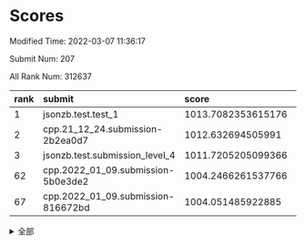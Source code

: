 # Scores

Modified Time: 2022-03-07 11:36:17

Submit Num: 207

All Rank Num: 312637

| rank |               submit               |       score        |       sigma        | pk_num |
| :--- | :--------------------------------- | :----------------- | :----------------- | :----- |
| 1    | jsonzb.test.test_1                 | 1013.7082353615176 | 0.8380152850062996 | 6040   |
| 2    | cpp.21_12_24.submission-2b2ea0d7   | 1012.632694505991  | 0.7996614281075477 | 6044   |
| 3    | jsonzb.test.submission_level_4     | 1011.7205205099366 | 0.8228539609104568 | 6041   |
| 62   | cpp.2022_01_09.submission-5b0e3de2 | 1004.2466261537766 | 0.7315787488511567 | 6047   |
| 67   | cpp.2022_01_09.submission-816672bd | 1004.051485922885  | 0.7228075322160157 | 6045   |


<details>
<summary>全部</summary>

| rank |                 submit                 |       score        |       sigma        | pk_num |
| :--- | :------------------------------------- | :----------------- | :----------------- | :----- |
| 1    | jsonzb.test.test_1                     | 1013.7082353615176 | 0.8380152850062996 | 6040   |
| 2    | cpp.21_12_24.submission-2b2ea0d7       | 1012.632694505991  | 0.7996614281075477 | 6044   |
| 3    | jsonzb.test.submission_level_4         | 1011.7205205099366 | 0.8228539609104568 | 6041   |
| 4    | gobigger.level_3.submission_level_3_21 | 1011.3613291793124 | 0.7881869413879703 | 6036   |
| 5    | gobigger.level_3.submission_level_3_22 | 1011.3008458468515 | 0.7842775581947128 | 6039   |
| 6    | gobigger.level_3.submission_level_3_42 | 1011.1534132498272 | 0.764693156948352  | 6043   |
| 7    | gobigger.level_3.submission_level_3_46 | 1011.1441505814871 | 0.7618071828207318 | 6042   |
| 8    | gobigger.level_3.submission_level_3_39 | 1011.1393329322046 | 0.7737460216480555 | 6046   |
| 9    | gobigger.level_3.submission_level_3_36 | 1011.1037208297131 | 0.7825424200106612 | 6043   |
| 10   | gobigger.level_3.submission_level_3_38 | 1011.0807917644162 | 0.7624195825427316 | 6040   |
| 11   | gobigger.level_3.submission_level_3_19 | 1010.8217209695082 | 0.740745843158331  | 6040   |
| 12   | gobigger.level_3.submission_level_3_6  | 1010.6845237215629 | 0.7733983703109995 | 6043   |
| 13   | gobigger.level_3.submission_level_3_10 | 1010.5844025623147 | 0.7530154881261614 | 6041   |
| 14   | gobigger.level_3.submission_level_3_17 | 1010.5318628203934 | 0.7623870195029575 | 6041   |
| 15   | gobigger.level_3.submission_level_3_27 | 1010.5190809470444 | 0.7662854254884637 | 6045   |
| 16   | gobigger.level_3.submission_level_3_44 | 1010.5143619231125 | 0.765628153012451  | 6045   |
| 17   | gobigger.level_3.submission_level_3_41 | 1010.415391486124  | 0.750763176054721  | 6040   |
| 18   | gobigger.level_3.submission_level_3_25 | 1010.3610047265731 | 0.7574799543721115 | 6043   |
| 19   | gobigger.level_3.submission_level_3_13 | 1010.2789356983968 | 0.7420094402675531 | 6046   |
| 20   | gobigger.level_3.submission_level_3_11 | 1010.2199700839622 | 0.7754731202251499 | 6039   |
| 21   | gobigger.level_3.submission_level_3_2  | 1010.2105654209003 | 0.7520814931193858 | 6039   |
| 22   | gobigger.level_3.submission_level_3_9  | 1010.1539513137765 | 0.771877836357582  | 6041   |
| 23   | gobigger.level_3.submission_level_3_45 | 1009.9933133997993 | 0.7515306220980875 | 6040   |
| 24   | gobigger.level_3.submission_level_3_29 | 1009.9704784030499 | 0.7553510866553208 | 6043   |
| 25   | gobigger.level_3.submission_level_3_16 | 1009.9524381368127 | 0.7505587128278737 | 6044   |
| 26   | gobigger.level_3.submission_level_3_31 | 1009.8831585002191 | 0.7519470287593328 | 6036   |
| 27   | gobigger.level_3.submission_level_3_14 | 1009.8406048587422 | 0.7667110847142825 | 6043   |
| 28   | gobigger.level_3.submission_level_3_4  | 1009.7606537837788 | 0.7710223157566608 | 6043   |
| 29   | gobigger.level_3.submission_level_3_0  | 1009.7073712843699 | 0.7391690869765533 | 6038   |
| 30   | gobigger.level_3.submission_level_3_1  | 1009.6602252312    | 0.7623240753761549 | 6043   |
| 31   | gobigger.level_3.submission_level_3_49 | 1009.6060797571947 | 0.7403272713932286 | 6037   |
| 32   | gobigger.level_3.submission_level_3_34 | 1009.5761876324596 | 0.7550567226809377 | 6041   |
| 33   | gobigger.level_3.submission_level_3_8  | 1009.5604840193666 | 0.7618541948231532 | 6039   |
| 34   | gobigger.level_3.submission_level_3_12 | 1009.4709616137914 | 0.7394586614912946 | 6047   |
| 35   | gobigger.level_3.submission_level_3_26 | 1009.4598577971515 | 0.7644237657920521 | 6039   |
| 36   | gobigger.level_3.submission_level_3_43 | 1009.3677585125996 | 0.7489652787601423 | 6040   |
| 37   | gobigger.level_3.submission_level_3_7  | 1009.1068433456971 | 0.7860283768306354 | 6043   |
| 38   | gobigger.level_3.submission_level_3_32 | 1009.0800780355167 | 0.7240177083716776 | 6042   |
| 39   | gobigger.level_3.submission_level_3_33 | 1009.0017624442343 | 0.7365623074851416 | 6034   |
| 40   | gobigger.level_3.submission_level_3_48 | 1008.9574629607177 | 0.7486730722468042 | 6042   |
| 41   | gobigger.level_3.submission_level_3_18 | 1008.9530799258566 | 0.7267480046011238 | 6043   |
| 42   | gobigger.level_3.submission_level_3_3  | 1008.8912472673474 | 0.7682816022467346 | 6043   |
| 43   | gobigger.level_3.submission_level_3_37 | 1008.8438789930044 | 0.7431622721265836 | 6041   |
| 44   | gobigger.level_3.submission_level_3_30 | 1008.8348262631536 | 0.7484369911105153 | 6041   |
| 45   | gobigger.level_3.submission_level_3_35 | 1008.8205349824814 | 0.745894424731075  | 6042   |
| 46   | gobigger.level_3.submission_level_3_40 | 1008.7657485062598 | 0.7303791078605576 | 6041   |
| 47   | gobigger.level_3.submission_level_3_23 | 1008.6891245334888 | 0.7491240378648598 | 6045   |
| 48   | gobigger.level_3.submission_level_3_47 | 1008.5944279408182 | 0.7493047687520569 | 6044   |
| 49   | gobigger.level_3.submission_level_3_15 | 1008.3511589641028 | 0.7354960649855365 | 6039   |
| 50   | gobigger.level_3.submission_level_3_28 | 1008.350872637006  | 0.7539386462120926 | 6043   |
| 51   | gobigger.level_3.submission_level_3_20 | 1008.3085848451693 | 0.7479660720226727 | 6044   |
| 52   | gobigger.level_3.submission_level_3_24 | 1007.8514154918764 | 0.7252507558727972 | 6043   |
| 53   | gobigger.level_3.submission_level_3_5  | 1007.5333911315711 | 0.7453244355205394 | 6040   |
| 54   | gobigger.level_1.submission_level_1_36 | 1005.3150423768777 | 0.7420481180186178 | 6042   |
| 55   | gobigger.level_1.submission_level_1_10 | 1005.2733531224699 | 0.722480229435424  | 6045   |
| 56   | gobigger.level_1.submission_level_1_12 | 1004.9734675914056 | 0.715204224251971  | 6035   |
| 57   | gobigger.level_1.submission_level_1_49 | 1004.6988600322294 | 0.7209723274710286 | 6040   |
| 58   | gobigger.level_1.submission_level_1_22 | 1004.5217488486716 | 0.7117748290581085 | 6041   |
| 59   | gobigger.level_1.submission_level_1_43 | 1004.3745096111791 | 0.7153886500371841 | 6039   |
| 60   | gobigger.level_1.submission_level_1_13 | 1004.3550039359695 | 0.7082237023914644 | 6042   |
| 61   | gobigger.level_1.submission_level_1_14 | 1004.3261501416941 | 0.7172886477690164 | 6042   |
| 62   | cpp.2022_01_09.submission-5b0e3de2     | 1004.2466261537766 | 0.7315787488511567 | 6047   |
| 63   | gobigger.level_1.submission_level_1_34 | 1004.2368686615737 | 0.7059634186022993 | 6038   |
| 64   | gobigger.level_1.submission_level_1_47 | 1004.2236265917147 | 0.7139417038242128 | 6041   |
| 65   | gobigger.level_1.submission_level_1_23 | 1004.219020052834  | 0.713882088069606  | 6042   |
| 66   | gobigger.level_1.submission_level_1_0  | 1004.2065451338128 | 0.7054178325855032 | 6041   |
| 67   | cpp.2022_01_09.submission-816672bd     | 1004.051485922885  | 0.7228075322160157 | 6045   |
| 68   | gobigger.level_1.submission_level_1_38 | 1003.9118899497123 | 0.7200224262446827 | 6048   |
| 69   | gobigger.level_1.submission_level_1_5  | 1003.7856464370772 | 0.7242858706761376 | 6042   |
| 70   | gobigger.level_1.submission_level_1_20 | 1003.6981449041647 | 0.7183300670705512 | 6043   |
| 71   | gobigger.level_1.submission_level_1_29 | 1003.6816987431561 | 0.714372902129297  | 6042   |
| 72   | gobigger.level_1.submission_level_1_40 | 1003.662942414687  | 0.7090700133673041 | 6037   |
| 73   | gobigger.level_1.submission_level_1_39 | 1003.6086727255362 | 0.7117115145775024 | 6037   |
| 74   | gobigger.level_1.submission_level_1_1  | 1003.5635924749033 | 0.714741961272904  | 6041   |
| 75   | gobigger.level_1.submission_level_1_42 | 1003.5330585707756 | 0.7101379150698217 | 6041   |
| 76   | gobigger.level_1.submission_level_1_31 | 1003.5060672939987 | 0.7175676516532227 | 6042   |
| 77   | gobigger.level_1.submission_level_1_35 | 1003.4253694999724 | 0.7281772694221029 | 6040   |
| 78   | gobigger.level_1.submission_level_1_4  | 1003.3892144919716 | 0.7176069498114157 | 6037   |
| 79   | gobigger.level_1.submission_level_1_17 | 1003.3595964418614 | 0.7159680694638416 | 6042   |
| 80   | gobigger.level_1.submission_level_1_41 | 1003.3430613338776 | 0.7103392894246907 | 6043   |
| 81   | gobigger.level_1.submission_level_1_9  | 1003.2861531559001 | 0.7236121196233828 | 6036   |
| 82   | gobigger.level_1.submission_level_1_18 | 1003.2828989190238 | 0.7208981450346907 | 6042   |
| 83   | gobigger.level_1.submission_level_1_27 | 1003.207803363437  | 0.7099593000856563 | 6041   |
| 84   | gobigger.level_1.submission_level_1_30 | 1003.2072063069756 | 0.704733532961882  | 6044   |
| 85   | gobigger.level_1.submission_level_1_24 | 1003.1729885220784 | 0.7243220186406456 | 6038   |
| 86   | gobigger.level_1.submission_level_1_19 | 1003.1706229165187 | 0.7113392218268407 | 6042   |
| 87   | gobigger.level_1.submission_level_1_6  | 1003.1541545753703 | 0.7066907049383244 | 6042   |
| 88   | gobigger.level_1.submission_level_1_44 | 1003.1375506500416 | 0.7152162304550538 | 6043   |
| 89   | gobigger.level_1.submission_level_1_48 | 1003.1319763642927 | 0.7167670125497948 | 6040   |
| 90   | gobigger.level_1.submission_level_1_3  | 1003.1047630608556 | 0.7227808787644355 | 6044   |
| 91   | gobigger.level_1.submission_level_1_28 | 1003.08805522017   | 0.7125233161237705 | 6039   |
| 92   | gobigger.level_1.submission_level_1_26 | 1003.074545960422  | 0.7177429255748383 | 6042   |
| 93   | gobigger.level_1.submission_level_1_8  | 1003.0178655400024 | 0.7083857934966442 | 6036   |
| 94   | gobigger.level_1.submission_level_1_15 | 1002.9031437807388 | 0.7102081389064263 | 6041   |
| 95   | gobigger.level_1.submission_level_1_46 | 1002.8336332780514 | 0.7163912686923901 | 6042   |
| 96   | gobigger.level_1.submission_level_1_21 | 1002.8077380477783 | 0.7149340689951742 | 6041   |
| 97   | gobigger.level_1.submission_level_1_25 | 1002.7945937884103 | 0.7113968739244797 | 6042   |
| 98   | gobigger.level_1.submission_level_1_32 | 1002.6360009888879 | 0.7049919058069261 | 6039   |
| 99   | gobigger.level_1.submission_level_1_37 | 1002.3517172054278 | 0.7102967726504238 | 6045   |
| 100  | gobigger.level_1.submission_level_1_45 | 1002.1570082835867 | 0.7079343642995858 | 6040   |
| 101  | gobigger.level_1.submission_level_1_2  | 1002.115730627147  | 0.7146466891694613 | 6039   |
| 102  | gobigger.level_1.submission_level_1_7  | 1002.0304529514119 | 0.7097839528293218 | 6042   |
| 103  | gobigger.level_1.submission_level_1_33 | 1001.901808252084  | 0.714669760700684  | 6042   |
| 104  | gobigger.level_1.submission_level_1_16 | 1001.2992472835108 | 0.7066585228734698 | 6039   |
| 105  | gobigger.level_1.submission_level_1_11 | 1001.1918948671013 | 0.7147259363479613 | 6042   |
| 106  | gobigger.random.submission_random_49   | 997.1064514101446  | 0.701445505660965  | 6039   |
| 107  | gobigger.random.submission_random_33   | 996.851403075556   | 0.7094067673598093 | 6038   |
| 108  | gobigger.random.submission_random_42   | 996.7166618104079  | 0.7008126753120006 | 6045   |
| 109  | gobigger.random.submission_random_30   | 996.6589996893808  | 0.7114221989770793 | 6040   |
| 110  | gobigger.random.submission_random_41   | 996.5839361530003  | 0.7059996414715675 | 6041   |
| 111  | gobigger.random.submission_random_22   | 996.581911124014   | 0.7164546027232845 | 6044   |
| 112  | gobigger.random.submission_random_38   | 996.5460221341309  | 0.7137386944435846 | 6044   |
| 113  | gobigger.random.submission_random_32   | 996.4949496943847  | 0.7088634670798748 | 6046   |
| 114  | gobigger.random.submission_random_17   | 996.4883425352315  | 0.7188211317346042 | 6042   |
| 115  | gobigger.random.submission_random_20   | 996.3295418950593  | 0.7047531333796877 | 6040   |
| 116  | gobigger.random.submission_random_1    | 996.3069725542973  | 0.6983988269735706 | 6043   |
| 117  | gobigger.random.submission_random_21   | 996.2551747044072  | 0.7067543292794769 | 6041   |
| 118  | gobigger.random.submission_random_31   | 996.224473468454   | 0.716765166253377  | 6033   |
| 119  | gobigger.random.submission_random_18   | 996.2201424562662  | 0.7125712891524615 | 6040   |
| 120  | gobigger.random.submission_random_44   | 996.1294781303968  | 0.7065453738282232 | 6043   |
| 121  | gobigger.random.submission_random_25   | 996.1144378949381  | 0.7128403930337286 | 6043   |
| 122  | gobigger.random.submission_random_27   | 996.1052584644065  | 0.7311959608665349 | 6045   |
| 123  | gobigger.random.submission_random_16   | 996.0340572008881  | 0.711044034688281  | 6043   |
| 124  | gobigger.random.submission_random_6    | 996.0251321415399  | 0.7035642903968884 | 6037   |
| 125  | gobigger.random.submission_random_24   | 995.9850482248506  | 0.7158305836023489 | 6037   |
| 126  | gobigger.random.submission_random_9    | 995.9701455834903  | 0.7151676044314766 | 6042   |
| 127  | gobigger.random.submission_random_39   | 995.9198015796164  | 0.7127162371259743 | 6040   |
| 128  | gobigger.random.submission_random_15   | 995.9088280883052  | 0.7051361253544344 | 6042   |
| 129  | gobigger.random.submission_random_28   | 995.9077223272479  | 0.7108852666479567 | 6045   |
| 130  | gobigger.random.submission_random_11   | 995.8930342819791  | 0.7178032775066233 | 6042   |
| 131  | gobigger.random.submission_random_4    | 995.8306063162432  | 0.7095354602437671 | 6038   |
| 132  | gobigger.random.submission_random_35   | 995.8177766031292  | 0.7113012579370355 | 6039   |
| 133  | gobigger.random.submission_random_23   | 995.8168162403908  | 0.7062021613884795 | 6042   |
| 134  | gobigger.random.submission_random_13   | 995.8051049323942  | 0.7031818133325742 | 6041   |
| 135  | gobigger.random.submission_random_8    | 995.7872294376028  | 0.717291993505112  | 6042   |
| 136  | gobigger.random.submission_random_7    | 995.7519749977167  | 0.7104061642774983 | 6038   |
| 137  | gobigger.random.submission_random_36   | 995.7043111403652  | 0.7128790703916994 | 6041   |
| 138  | gobigger.random.submission_random_10   | 995.6847934504392  | 0.7140340743992584 | 6036   |
| 139  | gobigger.random.submission_random_3    | 995.6401063910548  | 0.7084955692718147 | 6041   |
| 140  | gobigger.random.submission_random_12   | 995.5257342994672  | 0.7120617178570776 | 6043   |
| 141  | gobigger.random.submission_random_2    | 995.5053016685843  | 0.704861579441381  | 6041   |
| 142  | gobigger.random.submission_random_40   | 995.4894542817233  | 0.7045799879856312 | 6038   |
| 143  | gobigger.random.submission_random_43   | 995.4850246870637  | 0.7032438311275652 | 6043   |
| 144  | gobigger.random.submission_random_26   | 995.4546529060337  | 0.7095328244068496 | 6040   |
| 145  | gobigger.random.submission_random_46   | 995.4505943180507  | 0.7026812836623902 | 6044   |
| 146  | gobigger.random.submission_random_29   | 995.4213167140024  | 0.7091191826445316 | 6036   |
| 147  | gobigger.random.submission_random_5    | 995.410059065433   | 0.7152821240546543 | 6033   |
| 148  | gobigger.random.submission_random_48   | 995.3029741165102  | 0.7220216030141575 | 6037   |
| 149  | gobigger.random.submission_random_14   | 995.2742286457185  | 0.7317249966258209 | 6039   |
| 150  | gobigger.level_2.submission_level_2_25 | 995.2674601145325  | 0.7299398423924864 | 6041   |
| 151  | gobigger.random.submission_random_34   | 995.1547111018893  | 0.7134899611643576 | 6040   |
| 152  | gobigger.random.submission_random_0    | 995.1294759268704  | 0.7115396405717762 | 6040   |
| 153  | gobigger.random.submission_random_45   | 995.071281063352   | 0.7086105220904092 | 6041   |
| 154  | gobigger.random.submission_random_19   | 995.0685948894799  | 0.719041902353804  | 6042   |
| 155  | gobigger.random.submission_random_47   | 994.9256350272337  | 0.7170356071714279 | 6039   |
| 156  | gobigger.random.submission_random_37   | 994.8745799057635  | 0.7120207808590437 | 6041   |
| 157  | gobigger.level_2.submission_level_2_5  | 994.3681371692317  | 0.7365721929829409 | 6041   |
| 158  | gobigger.level_2.submission_level_2_32 | 994.183548238614   | 0.731683061928854  | 6048   |
| 159  | gobigger.level_2.submission_level_2_15 | 994.1015491174836  | 0.7323238411531773 | 6043   |
| 160  | gobigger.level_2.submission_level_2_30 | 993.9844789288412  | 0.730698468390455  | 6045   |
| 161  | gobigger.level_2.submission_level_2_34 | 993.6926746267774  | 0.7172487100238806 | 6041   |
| 162  | gobigger.level_2.submission_level_2_45 | 993.3660388471343  | 0.7401669929178075 | 6042   |
| 163  | gobigger.level_2.submission_level_2_22 | 993.247016045478   | 0.7365989204706646 | 6041   |
| 164  | gobigger.level_2.submission_level_2_41 | 993.2275605987434  | 0.7279045300665944 | 6043   |
| 165  | gobigger.level_2.submission_level_2_10 | 993.2103393166107  | 0.730722745102011  | 6044   |
| 166  | gobigger.level_2.submission_level_2_26 | 993.005170810528   | 0.7433227100990942 | 6042   |
| 167  | gobigger.level_2.submission_level_2_28 | 992.978362595138   | 0.7366616485174404 | 6041   |
| 168  | gobigger.level_2.submission_level_2_42 | 992.9551212935825  | 0.7208900435986652 | 6044   |
| 169  | gobigger.level_2.submission_level_2_7  | 992.8599096267673  | 0.7263167953511838 | 6046   |
| 170  | gobigger.level_2.submission_level_2_1  | 992.83263628402    | 0.7341364835798347 | 6039   |
| 171  | gobigger.level_2.submission_level_2_43 | 992.8067598929592  | 0.7411439480810308 | 6041   |
| 172  | gobigger.level_2.submission_level_2_14 | 992.7981057154029  | 0.730041923158333  | 6040   |
| 173  | gobigger.level_2.submission_level_2_24 | 992.7940256454784  | 0.7467212079809847 | 6045   |
| 174  | gobigger.level_2.submission_level_2_47 | 992.7349868747749  | 0.7393478788173103 | 6042   |
| 175  | gobigger.level_2.submission_level_2_11 | 992.653414973898   | 0.7350640955341482 | 6046   |
| 176  | gobigger.level_2.submission_level_2_9  | 992.6481801877236  | 0.7399781998137858 | 6042   |
| 177  | gobigger.level_2.submission_level_2_3  | 992.5025215176987  | 0.7181064663103643 | 6039   |
| 178  | gobigger.level_2.submission_level_2_19 | 992.4664804377483  | 0.717696451767396  | 6038   |
| 179  | gobigger.level_2.submission_level_2_38 | 992.4282850119087  | 0.7463382277050635 | 6050   |
| 180  | gobigger.level_2.submission_level_2_20 | 992.4259429175883  | 0.7292909505087287 | 6041   |
| 181  | gobigger.level_2.submission_level_2_4  | 992.1946604605531  | 0.754189900988856  | 6047   |
| 182  | gobigger.level_2.submission_level_2_16 | 992.100753551211   | 0.7542393111338926 | 6041   |
| 183  | gobigger.level_2.submission_level_2_17 | 992.083123870247   | 0.770287345585921  | 6043   |
| 184  | gobigger.level_2.submission_level_2_44 | 992.0697611292114  | 0.7524583503135737 | 6039   |
| 185  | gobigger.level_2.submission_level_2_23 | 992.0683132352867  | 0.7476951727557649 | 6038   |
| 186  | gobigger.level_2.submission_level_2_48 | 992.0524838384351  | 0.7599271757345893 | 6043   |
| 187  | gobigger.level_2.submission_level_2_18 | 991.979289209951   | 0.7531174144471161 | 6040   |
| 188  | gobigger.level_2.submission_level_2_21 | 991.9570585029599  | 0.7515151757609474 | 6043   |
| 189  | gobigger.level_2.submission_level_2_13 | 991.7874946644765  | 0.7434623664499486 | 6044   |
| 190  | gobigger.level_2.submission_level_2_2  | 991.7660298126316  | 0.7340697746029732 | 6045   |
| 191  | gobigger.level_2.submission_level_2_39 | 991.6706331509258  | 0.7467033961716869 | 6039   |
| 192  | gobigger.level_2.submission_level_2_6  | 991.6493931405465  | 0.7467916807108967 | 6046   |
| 193  | gobigger.level_2.submission_level_2_31 | 991.5722322458214  | 0.7407039425781026 | 6040   |
| 194  | gobigger.level_2.submission_level_2_36 | 991.5356824103343  | 0.758269923262255  | 6040   |
| 195  | gobigger.level_2.submission_level_2_33 | 991.5308550904116  | 0.7637560445339654 | 6042   |
| 196  | gobigger.level_2.submission_level_2_49 | 991.4824904473958  | 0.7296945002225159 | 6041   |
| 197  | gobigger.level_2.submission_level_2_0  | 991.462773381387   | 0.7677605588605156 | 6041   |
| 198  | gobigger.level_2.submission_level_2_37 | 991.4309835436734  | 0.7476019539043082 | 6036   |
| 199  | gobigger.level_2.submission_level_2_12 | 991.4299990543378  | 0.7430565062674357 | 6044   |
| 200  | gobigger.level_2.submission_level_2_46 | 991.3924397655014  | 0.7517960672679025 | 6040   |
| 201  | gobigger.level_2.submission_level_2_29 | 991.0119238162526  | 0.7531019406320576 | 6037   |
| 202  | gobigger.level_2.submission_level_2_8  | 990.9869814124357  | 0.7699134815913486 | 6043   |
| 203  | gobigger.level_2.submission_level_2_40 | 990.981825351936   | 0.743787179218821  | 6041   |
| 204  | gobigger.level_2.submission_level_2_35 | 990.7432752172921  | 0.7494329729349594 | 6043   |
| 205  | gobigger.level_2.submission_level_2_27 | 990.6740546469684  | 0.7393380494083003 | 6041   |
| 206  | gobigger.none.submission_none_1        | 978.2628925618192  | 1.294699669956432  | 6037   |
| 207  | gobigger.none.submission_none_0        | 977.2451202225719  | 1.4355493006453144 | 6044   |

</details>